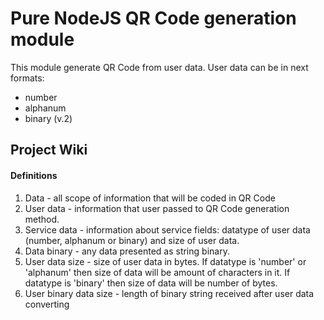 # Pure NodeJS QR Code generation module 

This module generate QR Code from user data. User data can be in next formats:
- number
- alphanum
- binary (v.2) 

## Project Wiki

#### Definitions
1. Data - all scope of information that will be coded in QR Code
2. User data - information that user passed to QR Code generation method.
3. Service data - information about service fields: datatype of user data (number, alphanum or binary) and size of user data.
4. Data binary - any data presented as string binary.
5. User data size - size of user data in bytes. If datatype is 'number' or 'alphanum' then size of data will be 
amount of characters in it. If datatype is 'binary' then size of data will be number of bytes.
6. User binary data size - length of binary string received after user data converting
